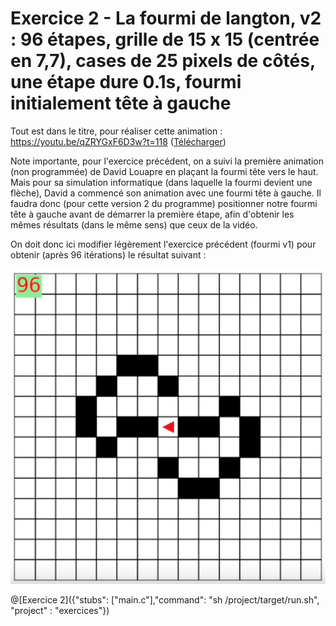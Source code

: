 # Exercice 2 - La fourmi de langton, v2 : 96 étapes, grille de 15 x 15 (centrée en 7,7), cases de 25 pixels de côtés, une étape dure 0.1s, fourmi initialement tête à gauche

Tout est dans le titre, pour réaliser cette animation : https://youtu.be/qZRYGxF6D3w?t=118 ([Télécharger](https://github.com/pworontzoff/playground-AnimPaper-Ant-Enonces/blob/master/markdowns/videos/animEx2.mp4?raw=true))



Note importante, pour l'exercice précédent, on a suivi la première animation (non programmée) de David Louapre en plaçant la fourmi tête vers le haut. Mais pour sa simulation informatique (dans laquelle la fourmi devient une flèche), David a commencé son animation avec une fourmi tête à gauche. Il faudra donc (pour cette version 2 du programme) positionner notre fourmi tête à gauche avant de démarrer la première étape, afin d'obtenir les mêmes résultats (dans le même sens) que ceux de la vidéo.

On doit donc ici modifier légèrement l'exercice précédent (fourmi v1) pour obtenir (après 96 itérations) le résultat suivant :

![fourmi2](img/ex2.png)

@[Exercice 2]({"stubs": ["main.c"],"command": "sh /project/target/run.sh", "project" : "exercices"})
